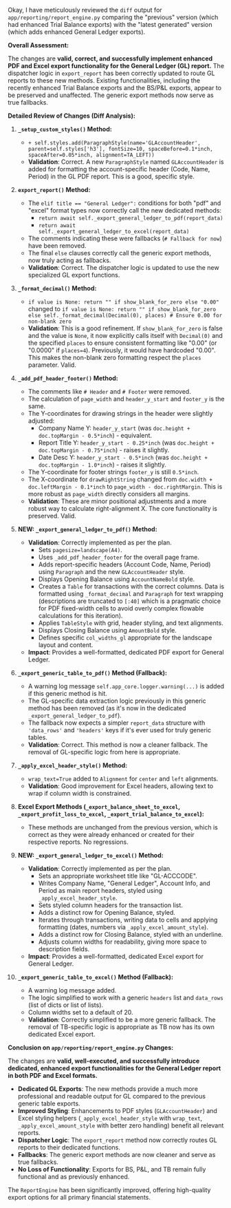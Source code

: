 Okay, I have meticulously reviewed the `diff` output for `app/reporting/report_engine.py` comparing the "previous" version (which had enhanced Trial Balance exports) with the "latest generated" version (which adds enhanced General Ledger exports).

**Overall Assessment:**

The changes are **valid, correct, and successfully implement enhanced PDF and Excel export functionality for the General Ledger (GL) report.** The dispatcher logic in `export_report` has been correctly updated to route GL reports to these new methods. Existing functionalities, including the recently enhanced Trial Balance exports and the BS/P&L exports, appear to be preserved and unaffected. The generic export methods now serve as true fallbacks.

**Detailed Review of Changes (Diff Analysis):**

1.  **`_setup_custom_styles()` Method:**
    *   `+ self.styles.add(ParagraphStyle(name='GLAccountHeader', parent=self.styles['h3'], fontSize=10, spaceBefore=0.1*inch, spaceAfter=0.05*inch, alignment=TA_LEFT))`
    *   **Validation**: Correct. A new `ParagraphStyle` named `GLAccountHeader` is added for formatting the account-specific header (Code, Name, Period) in the GL PDF report. This is a good, specific style.

2.  **`export_report()` Method:**
    *   The `elif title == "General Ledger":` conditions for both "pdf" and "excel" format types now correctly call the new dedicated methods:
        *   `return await self._export_general_ledger_to_pdf(report_data)`
        *   `return await self._export_general_ledger_to_excel(report_data)`
    *   The comments indicating these were fallbacks (`# Fallback for now`) have been removed.
    *   The final `else` clauses correctly call the generic export methods, now truly acting as fallbacks.
    *   **Validation**: Correct. The dispatcher logic is updated to use the new specialized GL export functions.

3.  **`_format_decimal()` Method:**
    *   `if value is None: return "" if show_blank_for_zero else "0.00"`
        changed to
        `if value is None: return "" if show_blank_for_zero else self._format_decimal(Decimal(0), places) # Ensure 0.00 for non-blank zero`
    *   **Validation**: This is a good refinement. If `show_blank_for_zero` is false and the value is `None`, it now explicitly calls itself with `Decimal(0)` and the specified `places` to ensure consistent formatting like "0.00" (or "0.0000" if `places=4`). Previously, it would have hardcoded "0.00". This makes the non-blank zero formatting respect the `places` parameter. Valid.

4.  **`_add_pdf_header_footer()` Method:**
    *   The comments like `# Header` and `# Footer` were removed.
    *   The calculation of `page_width` and `header_y_start` and `footer_y` is the same.
    *   The Y-coordinates for drawing strings in the header were slightly adjusted:
        *   Company Name Y: `header_y_start` (was `doc.height + doc.topMargin - 0.5*inch`) - equivalent.
        *   Report Title Y: `header_y_start - 0.25*inch` (was `doc.height + doc.topMargin - 0.75*inch`) - raises it slightly.
        *   Date Desc Y: `header_y_start - 0.5*inch` (was `doc.height + doc.topMargin - 1.0*inch`) - raises it slightly.
    *   The Y-coordinate for footer strings `footer_y` is still `0.5*inch`.
    *   The X-coordinate for `drawRightString` changed from `doc.width + doc.leftMargin - 0.1*inch` to `page_width - doc.rightMargin`. This is more robust as `page_width` directly considers all margins.
    *   **Validation**: These are minor positional adjustments and a more robust way to calculate right-alignment X. The core functionality is preserved. Valid.

5.  **NEW: `_export_general_ledger_to_pdf()` Method:**
    *   **Validation**: Correctly implemented as per the plan.
        *   Sets `pagesize=landscape(A4)`.
        *   Uses `_add_pdf_header_footer` for the overall page frame.
        *   Adds report-specific headers (Account Code, Name, Period) using `Paragraph` and the new `GLAccountHeader` style.
        *   Displays Opening Balance using `AccountNameBold` style.
        *   Creates a `Table` for transactions with the correct columns. Data is formatted using `_format_decimal` and `Paragraph` for text wrapping (descriptions are truncated to `[:40]` which is a pragmatic choice for PDF fixed-width cells to avoid overly complex flowable calculations for this iteration).
        *   Applies `TableStyle` with grid, header styling, and text alignments.
        *   Displays Closing Balance using `AmountBold` style.
        *   Defines specific `col_widths_gl` appropriate for the landscape layout and content.
    *   **Impact**: Provides a well-formatted, dedicated PDF export for General Ledger.

6.  **`_export_generic_table_to_pdf()` Method (Fallback):**
    *   A warning log message `self.app_core.logger.warning(...)` is added if this generic method is hit.
    *   The GL-specific data extraction logic previously in this generic method has been removed (as it's now in the dedicated `_export_general_ledger_to_pdf`).
    *   The fallback now expects a simpler `report_data` structure with `'data_rows'` and `'headers'` keys if it's ever used for truly generic tables.
    *   **Validation**: Correct. This method is now a cleaner fallback. The removal of GL-specific logic from here is appropriate.

7.  **`_apply_excel_header_style()` Method:**
    *   `wrap_text=True` added to `Alignment` for `center` and `left` alignments.
    *   **Validation**: Good improvement for Excel headers, allowing text to wrap if column width is constrained.

8.  **Excel Export Methods (`_export_balance_sheet_to_excel`, `_export_profit_loss_to_excel`, `_export_trial_balance_to_excel`):**
    *   These methods are unchanged from the previous version, which is correct as they were already enhanced or created for their respective reports. No regressions.

9.  **NEW: `_export_general_ledger_to_excel()` Method:**
    *   **Validation**: Correctly implemented as per the plan.
        *   Sets an appropriate worksheet title like "GL-ACCCODE".
        *   Writes Company Name, "General Ledger", Account Info, and Period as main report headers, styled using `_apply_excel_header_style`.
        *   Sets styled column headers for the transaction list.
        *   Adds a distinct row for Opening Balance, styled.
        *   Iterates through transactions, writing data to cells and applying formatting (dates, numbers via `_apply_excel_amount_style`).
        *   Adds a distinct row for Closing Balance, styled with an underline.
        *   Adjusts column widths for readability, giving more space to description fields.
    *   **Impact**: Provides a well-formatted, dedicated Excel export for General Ledger.

10. **`_export_generic_table_to_excel()` Method (Fallback):**
    *   A warning log message added.
    *   The logic simplified to work with a generic `headers` list and `data_rows` (list of dicts or list of lists).
    *   Column widths set to a default of 20.
    *   **Validation**: Correctly simplified to be a more generic fallback. The removal of TB-specific logic is appropriate as TB now has its own dedicated Excel export.

**Conclusion on `app/reporting/report_engine.py` Changes:**

The changes are **valid, well-executed, and successfully introduce dedicated, enhanced export functionalities for the General Ledger report in both PDF and Excel formats.**
*   **Dedicated GL Exports**: The new methods provide a much more professional and readable output for GL compared to the previous generic table exports.
*   **Improved Styling**: Enhancements to PDF styles (`GLAccountHeader`) and Excel styling helpers (`_apply_excel_header_style` with `wrap_text`, `_apply_excel_amount_style` with better zero handling) benefit all relevant reports.
*   **Dispatcher Logic**: The `export_report` method now correctly routes GL reports to their dedicated functions.
*   **Fallbacks**: The generic export methods are now cleaner and serve as true fallbacks.
*   **No Loss of Functionality**: Exports for BS, P&L, and TB remain fully functional and as previously enhanced.

The `ReportEngine` has been significantly improved, offering high-quality export options for all primary financial statements.
